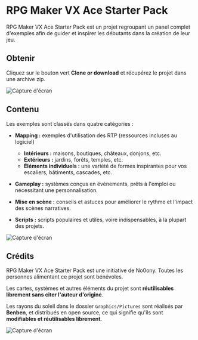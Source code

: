 # RPG Maker VX Ace Starter Pack

RPG Maker VX Ace Starter Pack est un projet regroupant un panel complet d'exemples afin de guider et inspirer les débutants dans la création de leur jeu.

## Obtenir

Cliquez sur le bouton vert **Clone or download** et récupérez le projet dans une archive zip.

![Capture d'écran](https://i.imgur.com/9etS4k4.png)

## Contenu

Les exemples sont classés dans quatre catégories :

* **Mapping :** exemples d'utilisation des RTP (ressources incluses au logiciel)
  * **Intérieurs :** maisons, boutiques, châteaux, donjons, etc.
  * **Extérieurs :** jardins, forêts, temples, etc.
  * **Éléments individuels :** une variété de formes inspirantes pour vos escaliers, bâtiments, cascades, etc.

* **Gameplay :** systèmes conçus en évènements, prêts à l'emploi ou nécessitant une personnalisation.

* **Mise en scène :** conseils et astuces pour améliorer le rythme et l'impact des scènes narratives.

* **Scripts :** scripts populaires et utiles, voire indispensables, à la plupart des projets.

![Capture d'écran](https://i.imgur.com/gJZirk0.png)

## Crédits

RPG Maker VX Ace Starter Pack est une initiative de No0ony. Toutes les personnes alimentant ce projet sont bénévoles.

Les cartes, systèmes et autres éléments du projet sont **réutilisables librement sans citer l'auteur d'origine**.

Les rayons du soleil dans le dossier `Graphics/Pictures` sont réalisés par **Benben**, et distribués en open source, ce qui signifie qu'ils sont **modifiables et réutilisables librement**.

![Capture d'écran](https://i.imgur.com/AgFm0Qj.png)

